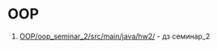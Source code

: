 # OOP
1. [OOP/oop_seminar_2/src/main/java/hw2/](https://github.com/Reus1509/OOP/tree/master/oop_seminar_2/src/main/java/hw2) - дз семинар_2

